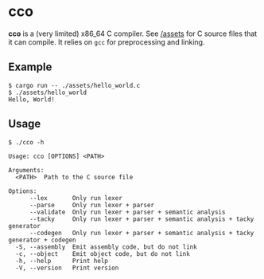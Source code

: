 # cco

**cco** is a (very limited) x86_64 C compiler. See [/assets](./assets/) for C source files that it can compile. It relies on `gcc` for preprocessing and linking.


## Example

```
$ cargo run -- ./assets/hello_world.c
$ ./assets/hello_world
Hello, World!
```


## Usage

```
$ ./cco -h

Usage: cco [OPTIONS] <PATH>

Arguments:
  <PATH>  Path to the C source file

Options:
      --lex       Only run lexer
      --parse     Only run lexer + parser
      --validate  Only run lexer + parser + semantic analysis
      --tacky     Only run lexer + parser + semantic analysis + tacky generator
      --codegen   Only run lexer + parser + semantic analysis + tacky generator + codegen
  -S, --assembly  Emit assembly code, but do not link
  -c, --object    Emit object code, but do not link
  -h, --help      Print help
  -V, --version   Print version
```
